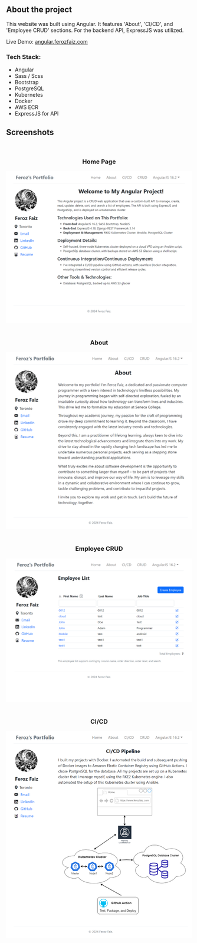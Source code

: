 ## About the project

This website was built using Angular. It features 'About', 'CI/CD', and 'Employee CRUD' sections. For the backend API, ExpressJS was utilized.

Live Demo: <a href='https://angular.ferozfaiz.com/'>angular.ferozfaiz.com</a>

### Tech Stack:

- Angular
- Sass / Scss
- Bootstrap
- PostgreSQL
- Kubernetes
- Docker
- AWS ECR
- ExpressJS for API

## Screenshots

<br>
<h3 align='center'>Home Page</h3>
<div align='center'>
<img src='portfolio/src/assets/images/angular_home.png'/>
</div>
<br>
<h3 align='center'>About</h3>
<div align='center'>
<img src='portfolio/src/assets/images/angular_about.png'/>
</div>
<br>
<h3 align='center'>Employee CRUD</h3>
<div align='center'>
<img src='portfolio/src/assets/images/angular_crud.png'/>
</div>
<br>
<h3 align='center'>CI/CD</h3>
<div align='center'>
<img src='portfolio/src/assets/images/angular_ci_cd.png'/>
</div>
